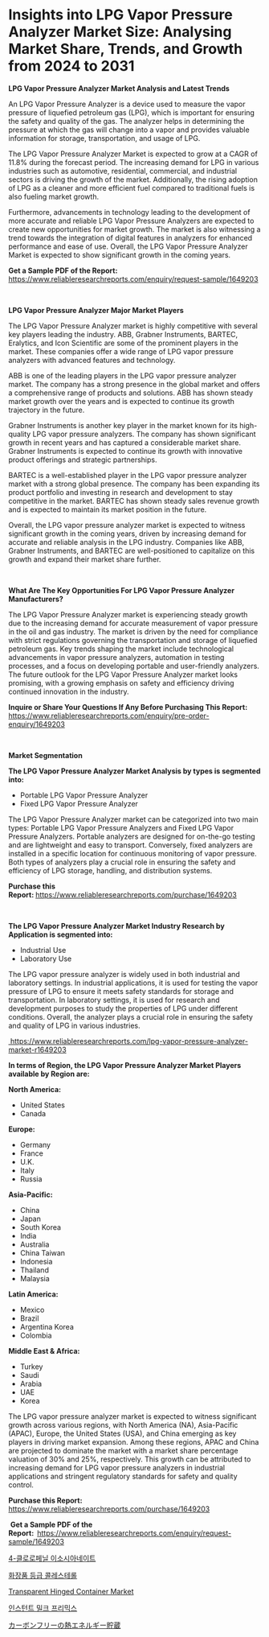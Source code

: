 <p><h1>Insights into LPG Vapor Pressure Analyzer Market Size: Analysing Market Share, Trends, and Growth from 2024 to 2031</h1></p><p><strong>LPG Vapor Pressure Analyzer Market Analysis and Latest Trends</strong></p>
<p><p>An LPG Vapor Pressure Analyzer is a device used to measure the vapor pressure of liquefied petroleum gas (LPG), which is important for ensuring the safety and quality of the gas. The analyzer helps in determining the pressure at which the gas will change into a vapor and provides valuable information for storage, transportation, and usage of LPG.</p><p>The LPG Vapor Pressure Analyzer Market is expected to grow at a CAGR of 11.8% during the forecast period. The increasing demand for LPG in various industries such as automotive, residential, commercial, and industrial sectors is driving the growth of the market. Additionally, the rising adoption of LPG as a cleaner and more efficient fuel compared to traditional fuels is also fueling market growth.</p><p>Furthermore, advancements in technology leading to the development of more accurate and reliable LPG Vapor Pressure Analyzers are expected to create new opportunities for market growth. The market is also witnessing a trend towards the integration of digital features in analyzers for enhanced performance and ease of use. Overall, the LPG Vapor Pressure Analyzer Market is expected to show significant growth in the coming years.</p></p>
<p><strong>Get a Sample PDF of the Report:&nbsp;</strong> <a href="https://www.reliableresearchreports.com/enquiry/request-sample/1649203">https://www.reliableresearchreports.com/enquiry/request-sample/1649203</a></p>
<p>&nbsp;</p>
<p><strong>LPG Vapor Pressure Analyzer Major Market Players</strong></p>
<p><p>The LPG Vapor Pressure Analyzer market is highly competitive with several key players leading the industry. ABB, Grabner Instruments, BARTEC, Eralytics, and Icon Scientific are some of the prominent players in the market. These companies offer a wide range of LPG vapor pressure analyzers with advanced features and technology. </p><p>ABB is one of the leading players in the LPG vapor pressure analyzer market. The company has a strong presence in the global market and offers a comprehensive range of products and solutions. ABB has shown steady market growth over the years and is expected to continue its growth trajectory in the future. </p><p>Grabner Instruments is another key player in the market known for its high-quality LPG vapor pressure analyzers. The company has shown significant growth in recent years and has captured a considerable market share. Grabner Instruments is expected to continue its growth with innovative product offerings and strategic partnerships. </p><p>BARTEC is a well-established player in the LPG vapor pressure analyzer market with a strong global presence. The company has been expanding its product portfolio and investing in research and development to stay competitive in the market. BARTEC has shown steady sales revenue growth and is expected to maintain its market position in the future. </p><p>Overall, the LPG vapor pressure analyzer market is expected to witness significant growth in the coming years, driven by increasing demand for accurate and reliable analysis in the LPG industry. Companies like ABB, Grabner Instruments, and BARTEC are well-positioned to capitalize on this growth and expand their market share further.</p></p>
<p>&nbsp;</p>
<p><strong>What Are The Key Opportunities For LPG Vapor Pressure Analyzer Manufacturers?</strong></p>
<p><p>The LPG Vapor Pressure Analyzer market is experiencing steady growth due to the increasing demand for accurate measurement of vapor pressure in the oil and gas industry. The market is driven by the need for compliance with strict regulations governing the transportation and storage of liquefied petroleum gas. Key trends shaping the market include technological advancements in vapor pressure analyzers, automation in testing processes, and a focus on developing portable and user-friendly analyzers. The future outlook for the LPG Vapor Pressure Analyzer market looks promising, with a growing emphasis on safety and efficiency driving continued innovation in the industry.</p></p>
<p><strong>Inquire or Share Your Questions If Any Before Purchasing This Report:</strong> <a href="https://www.reliableresearchreports.com/enquiry/pre-order-enquiry/1649203">https://www.reliableresearchreports.com/enquiry/pre-order-enquiry/1649203</a></p>
<p>&nbsp;</p>
<p><strong>Market Segmentation</strong></p>
<p><strong>The LPG Vapor Pressure Analyzer Market Analysis by types is segmented into:</strong></p>
<p><ul><li>Portable LPG Vapor Pressure Analyzer</li><li>Fixed LPG Vapor Pressure Analyzer</li></ul></p>
<p><p>The LPG Vapor Pressure Analyzer market can be categorized into two main types: Portable LPG Vapor Pressure Analyzers and Fixed LPG Vapor Pressure Analyzers. Portable analyzers are designed for on-the-go testing and are lightweight and easy to transport. Conversely, fixed analyzers are installed in a specific location for continuous monitoring of vapor pressure. Both types of analyzers play a crucial role in ensuring the safety and efficiency of LPG storage, handling, and distribution systems.</p></p>
<p><strong>Purchase this Report:&nbsp;</strong><a href="https://www.reliableresearchreports.com/purchase/1649203">https://www.reliableresearchreports.com/purchase/1649203</a></p>
<p>&nbsp;</p>
<p><strong>The LPG Vapor Pressure Analyzer Market Industry Research by Application is segmented into:</strong></p>
<p><ul><li>Industrial Use</li><li>Laboratory Use</li></ul></p>
<p><p>The LPG vapor pressure analyzer is widely used in both industrial and laboratory settings. In industrial applications, it is used for testing the vapor pressure of LPG to ensure it meets safety standards for storage and transportation. In laboratory settings, it is used for research and development purposes to study the properties of LPG under different conditions. Overall, the analyzer plays a crucial role in ensuring the safety and quality of LPG in various industries.</p></p>
<p><a href="https://www.reliableresearchreports.com/lpg-vapor-pressure-analyzer-market-r1649203">&nbsp;https://www.reliableresearchreports.com/lpg-vapor-pressure-analyzer-market-r1649203</a></p>
<p><strong>In terms of Region, the LPG Vapor Pressure Analyzer Market Players available by Region are:</strong></p>
<p>
    <p> <strong> North America: </strong>
        <ul>
            <li>United States</li>
            <li>Canada</li>
        </ul>
        </p> 
    <p> <strong> Europe: </strong>
        <ul>
            <li>Germany</li>
            <li>France</li>
            <li>U.K.</li>
            <li>Italy</li>
            <li>Russia</li>
        </ul>
        </p> 
    <p> <strong> Asia-Pacific: </strong>
        <ul>
            <li>China</li>
            <li>Japan</li>
            <li>South Korea</li>
            <li>India</li>
            <li>Australia</li>
            <li>China Taiwan</li>
            <li>Indonesia</li>
            <li>Thailand</li>
            <li>Malaysia</li>
        </ul>
        </p> 
    <p> <strong> Latin America: </strong>
        <ul>
            <li>Mexico</li>
            <li>Brazil</li>
            <li>Argentina Korea</li>
            <li>Colombia</li>
        </ul>
        </p> 
    <p> <strong> Middle East & Africa: </strong>
        <ul>
            <li>Turkey</li>
            <li>Saudi</li>
            <li>Arabia</li>
            <li>UAE</li>
            <li>Korea</li>
        </ul>
    </p>
    </p>
<p><p>The LPG vapor pressure analyzer market is expected to witness significant growth across various regions, with North America (NA), Asia-Pacific (APAC), Europe, the United States (USA), and China emerging as key players in driving market expansion. Among these regions, APAC and China are projected to dominate the market with a market share percentage valuation of 30% and 25%, respectively. This growth can be attributed to increasing demand for LPG vapor pressure analyzers in industrial applications and stringent regulatory standards for safety and quality control.</p></p>
<p><strong>Purchase this Report: </strong><a href="https://www.reliableresearchreports.com/purchase/1649203">https://www.reliableresearchreports.com/purchase/1649203</a></p>
<p>&nbsp;<strong>Get a Sample PDF of the Report:&nbsp;&nbsp;</strong><a href="https://www.reliableresearchreports.com/enquiry/request-sample/1649203">https://www.reliableresearchreports.com/enquiry/request-sample/1649203</a></p>
<p><strong></strong></p>
<p><p><a href="https://medium.com/@brisamorar2023/4-%ED%81%B4%EB%A1%9C%EB%A1%9C%ED%8E%98%EB%8B%90-%EC%9D%B4%EC%86%8C%EC%8B%9C%EC%95%84%EB%84%A4%EC%9D%B4%ED%8A%B8-%EC%8B%9C%EC%9E%A5-%EC%A0%90%EC%9C%A0%EC%9C%A8-%EB%B3%80%ED%99%94-%EB%B0%8F-%EC%8B%9C%EC%9E%A5-%EC%84%B1%EC%9E%A5-%ED%8A%B8%EB%A0%8C%EB%93%9C-2024-2031-85c5aa9d60f2">4-클로로페닐 이소시아네이트</a></p><p><a href="https://medium.com/@ishacian.georges/%ED%99%94%EC%9E%A5%ED%92%88-%EB%93%B1%EA%B8%89-%EC%BD%9C%EB%A0%88%EC%8A%A4%ED%85%8C%EB%A1%A4-%EC%8B%9C%EC%9E%A5-%EC%84%B1%EA%B3%B5%EC%A0%81%EC%9D%B8-%EB%B9%84%EC%A6%88%EB%8B%88%EC%8A%A4-%EC%A0%84%EB%9E%B5-%EC%98%88%EC%B8%A1-2031%EB%85%84%EA%B9%8C%EC%A7%80-0b98b6451f5f">화장품 등급 콜레스테롤</a></p><p><a href="https://github.com/Whitneyboyettebo9kiw7yr13/Market-Research-Report-List-2/blob/main/transparent-hinged-container-market.md">Transparent Hinged Container Market</a></p><p><a href="https://github.com/kimvicki3212024/Market-Research-Report-List-1/blob/main/1995338103981.md">인스턴트 밀크 프리믹스</a></p><p><a href="https://github.com/ReyesKohler20231/Market-Research-Report-List-2/blob/main/6540562109086.md">カーボンフリーの熱エネルギー貯蔵</a></p></p>